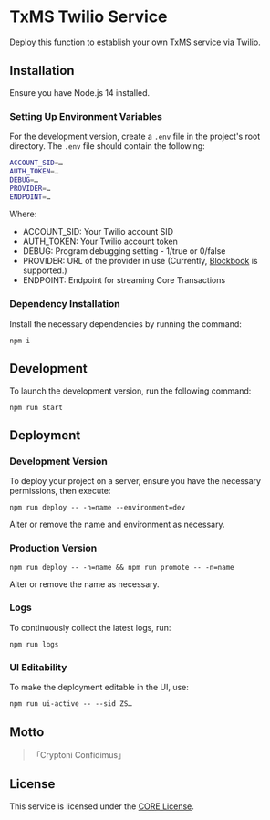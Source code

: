 # TxMS Twilio Service

Deploy this function to establish your own TxMS service via Twilio.

## Installation

Ensure you have Node.js 14 installed.

### Setting Up Environment Variables

For the development version, create a `.env` file in the project's root directory. The `.env` file should contain the following:

```sh
ACCOUNT_SID=…
AUTH_TOKEN=…
DEBUG=…
PROVIDER=…
ENDPOINT=…
```

Where:
- ACCOUNT_SID: Your Twilio account SID
- AUTH_TOKEN: Your Twilio account token
- DEBUG: Program debugging setting - 1/true or 0/false
- PROVIDER: URL of the provider in use (Currently, [Blockbook](https://github.com/trezor/blockbook) is supported.)
- ENDPOINT: Endpoint for streaming Core Transactions

### Dependency Installation

Install the necessary dependencies by running the command:

`npm i`

## Development

To launch the development version, run the following command:

`npm run start`

## Deployment

### Development Version

To deploy your project on a server, ensure you have the necessary permissions, then execute:

`npm run deploy -- -n=name --environment=dev`

Alter or remove the name and environment as necessary.

### Production Version

`npm run deploy -- -n=name && npm run promote -- -n=name`

Alter or remove the name as necessary.

### Logs

To continuously collect the latest logs, run:

`npm run logs`

### UI Editability

To make the deployment editable in the UI, use:

`npm run ui-active -- --sid ZS…`

## Motto

> 「Cryptoni Confidimus」

## License

This service is licensed under the [CORE License](LICENSE).
